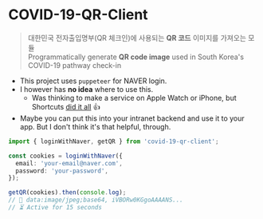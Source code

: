 # COVID-19-QR-Client

> 대한민국 전자출입명부(QR 체크인)에 사용되는 **QR 코드** 이미지를 가져오는 모듈<br />
> Programmatically generate **QR code image** used in South Korea's COVID-19 pathway check-in

- This project uses `puppeteer` for NAVER login.
- I however has **no idea** where to use this.
  - Was thinking to make a service on Apple Watch or iPhone, but Shortcuts [did it all](https://github.com/jeyraof/covid-19-qr-ios14-back-tap) 👍
- Maybe you can put this into your intranet backend and use it to your app. But I don't think it's that helpful, through.

```ts
import { loginWithNaver, getQR } from 'covid-19-qr-client';

const cookies = loginWithNaver({
  email: 'your-email@naver.com',
  password: 'your-password',
});

getQR(cookies).then(console.log);
// 👀 data:image/jpeg;base64, iVBORw0KGgoAAAANS...
// ⏳ Active for 15 seconds
```

